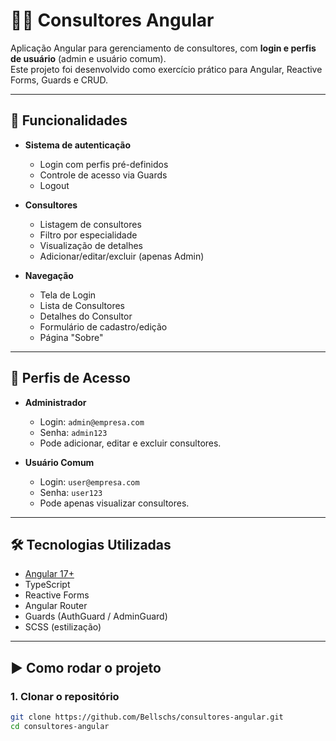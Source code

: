 # 🧑‍💻 Consultores Angular

Aplicação Angular para gerenciamento de consultores, com **login e perfis de usuário** (admin e usuário comum).  
Este projeto foi desenvolvido como exercício prático para Angular, Reactive Forms, Guards e CRUD.

---

## 🚀 Funcionalidades

- **Sistema de autenticação**
  - Login com perfis pré-definidos
  - Controle de acesso via Guards
  - Logout

- **Consultores**
  - Listagem de consultores
  - Filtro por especialidade
  - Visualização de detalhes
  - Adicionar/editar/excluir (apenas Admin)

- **Navegação**
  - Tela de Login
  - Lista de Consultores
  - Detalhes do Consultor
  - Formulário de cadastro/edição
  - Página "Sobre"

---

## 👥 Perfis de Acesso

- **Administrador**
  - Login: `admin@empresa.com`
  - Senha: `admin123`
  - Pode adicionar, editar e excluir consultores.

- **Usuário Comum**
  - Login: `user@empresa.com`
  - Senha: `user123`
  - Pode apenas visualizar consultores.

---

## 🛠️ Tecnologias Utilizadas

- [Angular 17+](https://angular.dev/)
- TypeScript
- Reactive Forms
- Angular Router
- Guards (AuthGuard / AdminGuard)
- SCSS (estilização)

---

## ▶️ Como rodar o projeto

### 1. Clonar o repositório
```bash
git clone https://github.com/Bellschs/consultores-angular.git
cd consultores-angular
